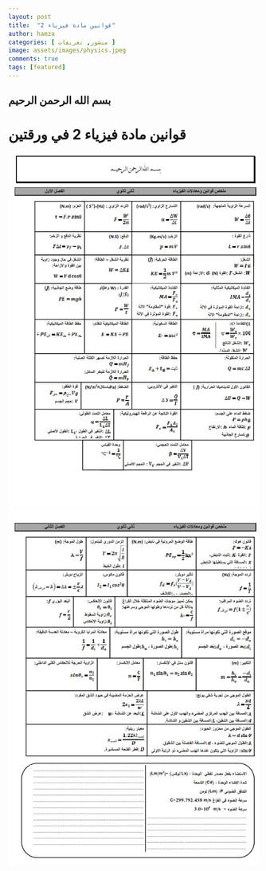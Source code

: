 ```yaml
---
layout: post
title:  "قوانين مادة فيزياء 2"
author: hamza
categories: [ منشور, تعريفات ]
image: assets/images/physics.jpeg
comments: true
tags: [featured]
---
```


## بسم الله الرحمن الرحيم
# قوانين مادة فيزياء 2 في ورقتين

![الورقة الأولى](assets/images/1.jpeg)
![الورقة الثانية](assets/images/2.jpeg)
